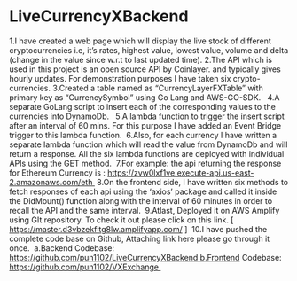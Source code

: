 # LiveCurrencyXBackend

1.I have created a web page which will display the live stock of different cryptocurrencies i.e, it’s rates, highest value, lowest value, volume and delta (change in the value since w.r.t to last updated time). 
2.The API which is used in this project is an open source API by Coinlayer​. and typically gives hourly updates. For demonstration purposes I have taken six crypto-currencies. 
3.Created a table named as “CurrencyLayerFXTable” with primary key as “CurrencySymbol” using Go Lang and AWS-GO-SDK.  
4.A separate GoLang script to insert each of the corresponding values to the currencies into DynamoDb.  
5.A lambda function to trigger the insert script after an interval of 60 mins. For this purpose I have added an Event Bridge trigger to this lambda function. 
6.Also, for each currency I have written a separate lambda function  which will  read the value from DynamoDb and will return a response. All the six lambda functions are deployed with individual APIs using the GET method. 
7.For example: the api returning the response for Ethereum Currency is : https://zvw0lxf1ve.execute-api.us-east-2.amazonaws.com/eth 
8.On the frontend side, I have written six methods to fetch responses of each api using the ‘axios’ package and called it inside the  DidMount() function along with the interval of 60 minutes in order to recall the API and the same interval. 
9.Atlast, Deployed it on AWS Amplify using GIt repository. To check it out please click on this link.  [ https://master.d3vbzekfitg8lw.amplifyapp.com/ ] 
10.I have pushed the complete code base on Github, Attaching link here please go through it once.  a.Backend Codebase: https://github.com/pun1102/LiveCurrencyXBackend b.Frontend Codebase: https://github.com/pun1102/VXExchange 
